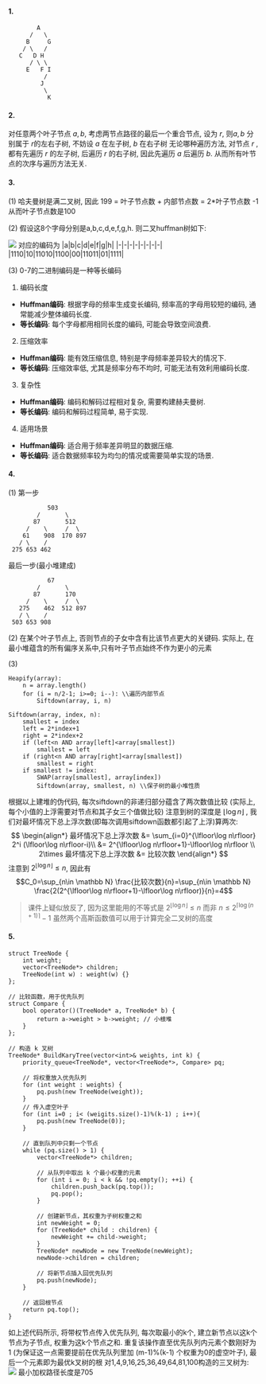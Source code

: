 #### 1.
```
        A
      /   \
     B     G
    / \   / 
   C   D H
      / \ \
     E   F I
          /
         J
          \
           K
```  

#### 2.
对任意两个叶子节点 $a,b$,  考虑两节点路径的最后一个重合节点, 设为 $r$, 则$a,b$ 分别属于 $r$的左右子树, 不妨设 $a$ 在左子树, $b$ 在右子树
无论哪种遍历方法, 对节点 $r$ ,都有先遍历 $r$ 的左子树, 后遍历 $r$ 的右子树, 因此先遍历 $a$ 后遍历 $b$. 从而所有叶节点的次序与遍历方法无关.

#### 3.
(1)
哈夫曼树是满二叉树, 因此 199 = 叶子节点数 + 内部节点数 = 2*叶子节点数 -1 
从而叶子节点数是100

(2)
假设这8个字母分别是a,b,c,d,e,f,g,h. 则二叉huffman树如下:

![](../../image/5-3-2.png)
对应的编码为
|a|b|c|d|e|f|g|h|
|-|-|-|-|-|-|-|-|
|1110|10|11010|1100|00|11011|01|1111|

(3)
0-7的二进制编码是一种等长编码
1. 编码长度
- **Huffman编码**: 根据字母的频率生成变长编码, 频率高的字母用较短的编码, 通常能减少整体编码长度.
- **等长编码**: 每个字母都用相同长度的编码, 可能会导致空间浪费. 

2. 压缩效率
- **Huffman编码**: 能有效压缩信息, 特别是字母频率差异较大的情况下. 
- **等长编码**: 压缩效率低, 尤其是频率分布不均时, 可能无法有效利用编码长度. 

3. 复杂性
- **Huffman编码**: 编码和解码过程相对复杂, 需要构建赫夫曼树. 
- **等长编码**: 编码和解码过程简单, 易于实现. 

4. 适用场景
- **Huffman编码**: 适合用于频率差异明显的数据压缩. 
- **等长编码**: 适合数据频率较为均匀的情况或需要简单实现的场景. 


#### 4. 
(1)
第一步
```
           503
        /       \
       87       512
     /    \     /  \
    61    908  170 897  
   / \    /
 275 653 462
```
最后一步(最小堆建成)
```
           67
        /       \
       87       170
     /    \     /  \
   275    462  512 897  
   / \    /
 503 653 908
```
(2)
在某个叶子节点上, 否则节点的子女中含有比该节点更大的关键码. 实际上, 在最小堆蕴含的所有偏序关系中,只有叶子节点始终不作为更小的元素

(3)
```
Heapify(array):
    n = array.length()
    for (i = n/2-1; i>=0; i--): \\遍历内部节点
        Siftdown(array, i, n)

Siftdown(array, index, n):
    smallest = index
    left = 2*index+1
    right = 2*index+2
    if (left<n AND array[left]<array[smallest])
        smallest = left
    if (right<n AND array[right]<array[smallest])
        smallest = right
    if smallest != index:
        SWAP(array[smallest], array[index])
        Siftdown(array, smallest, n) \\保子树的最小堆性质
```
根据以上建堆的伪代码, 每次siftdown的非递归部分蕴含了两次数值比较 (实际上, 每个小值的上浮需要对节点和其子女三个值做比较)
注意到树的深度是 $\lfloor\log n\rfloor$ , 我们对最坏情况下总上浮次数(即每次调用siftdown函数都引起了上浮)算两次:
$$
\begin{align*}
最坏情况下总上浮次数 &= \sum_{i=0}^{\lfloor\log n\rfloor} 2^i (\lfloor\log n\rfloor-i)\\ &= 2^{\lfloor\log n\rfloor+1}-\lfloor\log n\rfloor \\
2\times 最坏情况下总上浮次数 &= 比较次数 
\end{align*}
$$
注意到 $2^{\lfloor\log n\rfloor}\leq n$, 因此有
$$C_0=\sup_{n\in \mathbb N} \frac{比较次数}{n}=\sup_{n\in \mathbb N} \frac{2(2^{\lfloor\log n\rfloor+1}-\lfloor\log n\rfloor)}{n}=4$$
> 课件上疑似放反了, 因为这里能用的不等式是 $2^{\lfloor\log n\rfloor}\leq n$ 而非 $n\leq 2^{\lceil \log (n+1)\rceil}-1$ 虽然两个高斯函数值可以用于计算完全二叉树的高度

#### 5.
```
struct TreeNode {
    int weight;
    vector<TreeNode*> children;
    TreeNode(int w) : weight(w) {}
};

// 比较函数，用于优先队列
struct Compare {
    bool operator()(TreeNode* a, TreeNode* b) {
        return a->weight > b->weight; // 小根堆
    }
};

// 构造 k 叉树
TreeNode* BuildKaryTree(vector<int>& weights, int k) {
    priority_queue<TreeNode*, vector<TreeNode*>, Compare> pq;

    // 将权重放入优先队列
    for (int weight : weights) {
        pq.push(new TreeNode(weight));
    }
    // 传入虚空叶子
    for (int i=0 ; i< (weigits.size()-1)%(k-1) ; i++){
        pq.push(new TreeNode(0));
    }

    // 直到队列中只剩一个节点
    while (pq.size() > 1) {
        vector<TreeNode*> children;

        // 从队列中取出 k 个最小权重的元素
        for (int i = 0; i < k && !pq.empty(); ++i) {
            children.push_back(pq.top());
            pq.pop();
        }

        // 创建新节点，其权重为子树权重之和
        int newWeight = 0;
        for (TreeNode* child : children) {
            newWeight += child->weight;
        }
        TreeNode* newNode = new TreeNode(newWeight);
        newNode->children = children;

        // 将新节点插入回优先队列
        pq.push(newNode);
    }

    // 返回根节点
    return pq.top();
}
```
如上述代码所示, 将带权节点传入优先队列, 每次取最小的k个, 建立新节点以这k个节点为子节点, 权重为这k个节点之和. 重复该操作直至优先队列内元素个数刚好为1 (为保证这一点需要提前在优先队列里加 (m-1)%(k-1) 个权重为0的虚空叶子), 最后一个元素即为最优k叉树的根
对1,4,9,16,25,36,49,64,81,100构造的三叉树为:
![](../../image/5-5.png)
最小加权路径长度是705